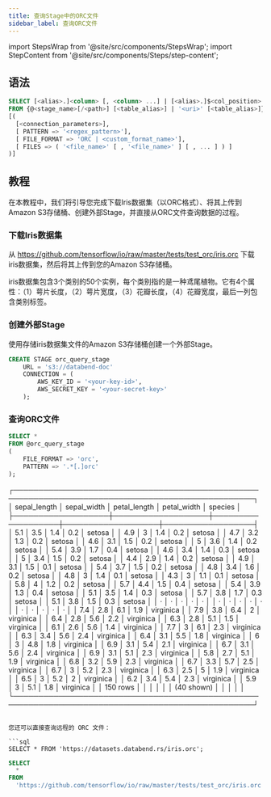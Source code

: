 ```yaml
---
title: 查询Stage中的ORC文件
sidebar_label: 查询ORC文件
---
```

import StepsWrap from '@site/src/components/StepsWrap';
import StepContent from '@site/src/components/Steps/step-content';

## 语法

```sql
SELECT [<alias>.]<column> [, <column> ...] | [<alias>.]$<col_position> [, $<col_position> ...] 
FROM {@<stage_name>[/<path>] [<table_alias>] | '<uri>' [<table_alias>]} 
[( 
  [<connection_parameters>],
  [ PATTERN => '<regex_pattern>'],
  [ FILE_FORMAT => 'ORC | <custom_format_name>'],
  [ FILES => ( '<file_name>' [ , '<file_name>' ] [ , ... ] ) ]
)]
```

## 教程

在本教程中，我们将引导您完成下载Iris数据集（以ORC格式）、将其上传到Amazon S3存储桶、创建外部Stage，并直接从ORC文件查询数据的过程。

<StepsWrap>
<StepContent number="1">

### 下载Iris数据集

从 https://github.com/tensorflow/io/raw/master/tests/test_orc/iris.orc 下载iris数据集，然后将其上传到您的Amazon S3存储桶。

iris数据集包含3个类别的50个实例，每个类别指的是一种鸢尾植物。它有4个属性：（1）萼片长度，（2）萼片宽度，（3）花瓣长度，（4）花瓣宽度，最后一列包含类别标签。

</StepContent>
<StepContent number="2">

### 创建外部Stage

使用存储iris数据集文件的Amazon S3存储桶创建一个外部Stage。

```sql
CREATE STAGE orc_query_stage 
    URL = 's3://databend-doc'
    CONNECTION = (
        AWS_KEY_ID = '<your-key-id>',
        AWS_SECRET_KEY = '<your-secret-key>'
    );
```

</StepContent>
<StepContent number="3">

### 查询ORC文件

```sql
SELECT *
FROM @orc_query_stage
(
    FILE_FORMAT => 'orc',
    PATTERN => '.*[.]orc'
);
```

┌──────────────────────────────────────────────────────────────────────────────────────────────────┐
│    sepal_length   │    sepal_width    │    petal_length   │    petal_width    │      species     │
├───────────────────┼───────────────────┼───────────────────┼───────────────────┼──────────────────┤
│               5.1 │               3.5 │               1.4 │               0.2 │ setosa           │
│               4.9 │                 3 │               1.4 │               0.2 │ setosa           │
│               4.7 │               3.2 │               1.3 │               0.2 │ setosa           │
│               4.6 │               3.1 │               1.5 │               0.2 │ setosa           │
│                 5 │               3.6 │               1.4 │               0.2 │ setosa           │
│               5.4 │               3.9 │               1.7 │               0.4 │ setosa           │
│               4.6 │               3.4 │               1.4 │               0.3 │ setosa           │
│                 5 │               3.4 │               1.5 │               0.2 │ setosa           │
│               4.4 │               2.9 │               1.4 │               0.2 │ setosa           │
│               4.9 │               3.1 │               1.5 │               0.1 │ setosa           │
│               5.4 │               3.7 │               1.5 │               0.2 │ setosa           │
│               4.8 │               3.4 │               1.6 │               0.2 │ setosa           │
│               4.8 │                 3 │               1.4 │               0.1 │ setosa           │
│               4.3 │                 3 │               1.1 │               0.1 │ setosa           │
│               5.8 │                 4 │               1.2 │               0.2 │ setosa           │
│               5.7 │               4.4 │               1.5 │               0.4 │ setosa           │
│               5.4 │               3.9 │               1.3 │               0.4 │ setosa           │
│               5.1 │               3.5 │               1.4 │               0.3 │ setosa           │
│               5.7 │               3.8 │               1.7 │               0.3 │ setosa           │
│               5.1 │               3.8 │               1.5 │               0.3 │ setosa           │
│                 · │                 · │                 · │                 · │ ·                │
│                 · │                 · │                 · │                 · │ ·                │
│                 · │                 · │                 · │                 · │ ·                │
│               7.4 │               2.8 │               6.1 │               1.9 │ virginica        │
│               7.9 │               3.8 │               6.4 │                 2 │ virginica        │
│               6.4 │               2.8 │               5.6 │               2.2 │ virginica        │
│               6.3 │               2.8 │               5.1 │               1.5 │ virginica        │
│               6.1 │               2.6 │               5.6 │               1.4 │ virginica        │
│               7.7 │                 3 │               6.1 │               2.3 │ virginica        │
│               6.3 │               3.4 │               5.6 │               2.4 │ virginica        │
│               6.4 │               3.1 │               5.5 │               1.8 │ virginica        │
│                 6 │                 3 │               4.8 │               1.8 │ virginica        │
│               6.9 │               3.1 │               5.4 │               2.1 │ virginica        │
│               6.7 │               3.1 │               5.6 │               2.4 │ virginica        │
│               6.9 │               3.1 │               5.1 │               2.3 │ virginica        │
│               5.8 │               2.7 │               5.1 │               1.9 │ virginica        │
│               6.8 │               3.2 │               5.9 │               2.3 │ virginica        │
│               6.7 │               3.3 │               5.7 │               2.5 │ virginica        │
│               6.7 │                 3 │               5.2 │               2.3 │ virginica        │
│               6.3 │               2.5 │                 5 │               1.9 │ virginica        │
│               6.5 │                 3 │               5.2 │                 2 │ virginica        │
│               6.2 │               3.4 │               5.4 │               2.3 │ virginica        │
│               5.9 │                 3 │               5.1 │               1.8 │ virginica        │
│          150 rows │                   │                   │                   │                  │
│        (40 shown) │                   │                   │                   │                  │
└──────────────────────────────────────────────────────────────────────────────────────────────────┘
```

您还可以直接查询远程的 ORC 文件：

```sql
SELECT * FROM 'https://datasets.databend.rs/iris.orc';
```

```sql
SELECT
  *
FROM
  'https://github.com/tensorflow/io/raw/master/tests/test_orc/iris.orc' (file_format = > 'orc');
```

</StepContent>
</StepsWrap>